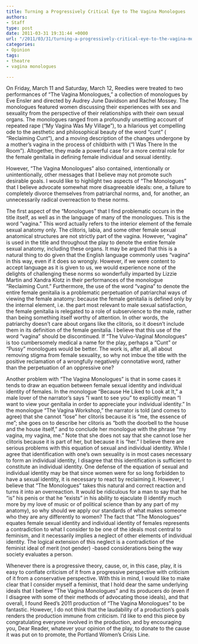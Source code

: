 ```yaml
---
title: Turning a Progressively Critical Eye to The Vagina Monologues
authors:
- Staff
type: post
date: 2011-03-31 19:31:44 +0000
url: "/2011/03/31/turning-a-progressively-critical-eye-to-the-vagina-monologues/"
categories:
- Opinion
tags:
- theatre
- vagina monologues

---
```

On Friday, March 11 and Saturday, March 12, Reedies were treated to two performances of “The Vagina Monologues,” a collection of monologues by Eve Ensler and directed by Audrey June Davidson and Rachel Mossey. The monologues featured women discussing their experiences with sex and sexuality from the perspective of their relationships with their own sexual organs. The monologues ranged from a profoundly unsettling account of repeated rape (“My Vagina Was My Village”), to a hilarious yet compelling ode to the aesthetic and philosophical beauty of the word “cunt” ( “Reclaiming Cunt”), and a moving description of the changes undergone by a mother’s vagina in the process of childbirth with (“I Was There In the Room”). Altogether, they made a powerful case for a more central role for the female genitalia in defining female individual and sexual identity.

However, “The Vagina Monologues” also contained, intentionally or unintentionally, other messages that I believe may not promote such desirable goals. I would like to highlight two aspects of “The Monologues” that I believe advocate somewhat more disagreeable ideals: one, a failure to completely divorce themselves from patriarchal norms, and, for another, an unnecessarily radical overreaction to these norms.

The first aspect of the “Monologues” that I find problematic occurs in the title itself, as well as in the language of many of the monologues. This is the word “vagina.” This word actually refers to the interior element of the female sexual anatomy only. The clitoris, labia, and some other female sexual anatomical structures are not strictly part of the vagina. However, “vagina” is used in the title and throughout the play to denote the entire female sexual anatomy, including these organs. It may be argued that this is a natural thing to do given that the English language commonly uses “vagina” in this way, even if it does so wrongly. However, if we were content to accept language as it is given to us, we would experience none of the delights of challenging these norms so wonderfully imparted by Lizzie Martin and Xandra Klotz in their performances of the monologue “Reclaiming Cunt.” Furthermore, the use of the word “vagina” to denote the entire female genitalia is a problematic perpetuation of patriarchal ways of viewing the female anatomy: because the female genitalia is defined only by the internal element, i.e. the part most relevant to male sexual satisfaction, the female genitalia is relegated to a role of subservience to the male, rather than being something itself worthy of attention. In other words, the patriarchy doesn’t care about organs like the clitoris, so it doesn’t include them in its definition of the female genitalia. I believe that this use of the word “vagina” should be discontinued. If “The Vulvo-Vaginal Monologues” is too cumbersomely medical a name for the play, perhaps a “Cunt” or “Pussy” monologues would be better. The work is, after all, all about removing stigma from female sexuality, so why not imbue the title with the positive reclamation of a wrongfully negatively connotative word, rather than the perpetuation of an oppressive one?

Another problem with “The Vagina Monologues” is that in some cases it tends to draw an equation between female sexual identity and individual identity of females. In the monologue “Because He Liked to Look at It,” a male lover of the narrator’s says “I want to see you” to explicitly mean “I want to view your genitalia in order to appreciate your individual identity.” In the monologue “The Vagina Workshop,” the narrator is told (and comes to agree) that she cannot “lose” her clitoris because it is “me, the essence of me”; she goes on to describe her clitoris as “both the doorbell to the house and the house itself,” and to conclude her monologue with the phrase “my vagina, my vagina, me.” Note that she does not say that she cannot lose her clitoris because it is part of her, but because it is “her.” I believe there are serious problems with this equation of sexual and individual identity. While I agree that identification with one’s own sexuality is in most cases necessary to form an individual identity, I disagree that this identification is sufficient to constitute an individual identity. One defense of the equation of sexual and individual identity may be that since women were for so long forbidden to have a sexual identity, it is necessary to react by reclaiming it. However, I believe that “The Monologues” takes this natural and correct reaction and turns it into an overreaction. It would be ridiculous for a man to say that he “is” his penis or that he “exists” in his ability to ejaculate (I identify much more by my love of music or of political science than by any part of my anatomy), so why should we apply our standards of what makes someone who they are any differently to women? The fact that “The Monologues” equates female sexual identity and individual identity of females represents a contradiction to what I consider to be one of the ideals most central to feminism, and it necessarily implies a neglect of other elements of individual identity. The logical extension of this neglect is a contradiction of the feminist ideal of merit (not gender) -based considerations being the way society evaluates a person.

Whenever there is a progressive theory, cause, or, in this case, play, it is easy to conflate criticism of it from a progressive perspective with criticism of it from a conservative perspective. With this in mind, I would like to make clear that I consider myself a feminist, that I hold dear the same underlying ideals that I believe “The Vagina Monologues” and its producers do (even if I disagree with some of their methods of advocating those ideals), and that overall, I found Reed’s 2011 production of “The Vagina Monologues” to be fantastic. However, I do not think that the laudability of a production’s goals renders the production immune from criticism. I’d like to end this piece by congratulating everyone involved in the production, and by encouraging you, Dear Reader, whatever your opinion of the play, to donate to the cause it was put on to promote, the Portland Women’s Crisis Line.